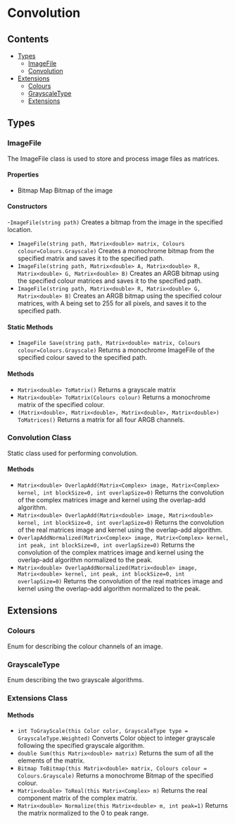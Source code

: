 # Convolution
## Contents
- [Types](#types)
   - [ImageFile](#imagefile)
   - [Convolution](#convolution-class)
- [Extensions](#extensions)
   - [Colours](#colours)
   - [GrayscaleType](#grayscaletype)
   - [Extensions](#extensions-class)

## Types
### ImageFile
The ImageFile class is used to store and process image files as matrices.
#### Properties
- Bitmap Map
Bitmap of the image
#### Constructors
-```ImageFile(string path)```
Creates a bitmap from the image in the specified location.
- ```ImageFile(string path, Matrix<double> matrix, Colours colour=Colours.Grayscale)```
Creates a monochrome bitmap from the specified matrix and saves it to the specified path.
- ```ImageFile(string path, Matrix<double> A, Matrix<double> R, Matrix<double> G, Matrix<double> B)```
Creates an ARGB bitmap using the specified colour matrices and saves it to the specified path.
- ```ImageFile(string path, Matrix<double> R, Matrix<double> G, Matrix<double> B)```
Creates an ARGB bitmap using the specified colour matrices, with A being set to 255 for all pixels, and saves it to the specified path.
#### Static Methods
- ```ImageFile Save(string path, Matrix<double> matrix, Colours colour=Colours.Grayscale)```
Returns a monochrome ImageFile of the specified colour saved to the specified path.
#### Methods
- ```Matrix<double> ToMatrix()```
Returns a grayscale matrix
- ```Matrix<double> ToMatrix(Colours colour)```
Returns a monochrome matrix of the specified colour.
- ```(Matrix<double>, Matrix<double>, Matrix<double>, Matrix<double>) ToMatrices()```
Returns a matrix for all four ARGB channels.
### Convolution Class
Static class used for performing convolution.
#### Methods
- ```Matrix<double> OverlapAdd(Matrix<Complex> image, Matrix<Complex> kernel, int blockSize=0, int overlapSize=0)```
Returns the convolution of the complex matrices image and kernel using the overlap-add algorithm.
- ```Matrix<double> OverlapAdd(Matrix<double> image, Matrix<double> kernel, int blockSize=0, int overlapSize=0)```
Returns the convolution of the real matrices image and kernel using the overlap-add algorithm.
- ```OverlapAddNormalized(Matrix<Complex> image, Matrix<Complex> kernel, int peak, int blockSize=0, int overlapSize=0)```
Returns the convolution of the complex matrices image and kernel using the overlap-add algorithm normalized to the peak.
- ```Matrix<double> OverlapAddNormalized(Matrix<double> image, Matrix<double> kernel, int peak, int blockSize=0, int overlapSize=0)```
Returns the convolution of the real matrices image and kernel using the overlap-add algorithm normalized to the peak.
## Extensions
### Colours
Enum for describing the colour channels of an image.
### GrayscaleType
Enum describing the two grayscale algorithms.
### Extensions Class
#### Methods
- ```int ToGrayScale(this Color color, GrayscaleType type = GrayscaleType.Weighted)```
Converts Color object to integer grayscale following the specified grayscale algorithm.
- ```double Sum(this Matrix<double> matrix)```
Returns the sum of all the elements of the matrix.
- ```Bitmap ToBitmap(this Matrix<double> matrix, Colours colour = Colours.Grayscale)```
Returns a monochrome Bitmap of the specified colour.
- ```Matrix<double> ToReal(this Matrix<Complex> m)```
Returns the real component matrix of the complex matrix.
- ```Matrix<double> Normalize(this Matrix<double> m, int peak=1)```
Returns the matrix normalized to the 0 to peak range. 
